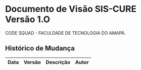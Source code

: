# Documento de Visão SIS-CURE  Versão 1.O
CODE SQUAD - FACULDADE DE TECNOLOGIA DO AMAPÁ.

## Histórico de Mudança
Data | Versão | Descrição | Autor
------------ | -------------| -------------| -------------
		

